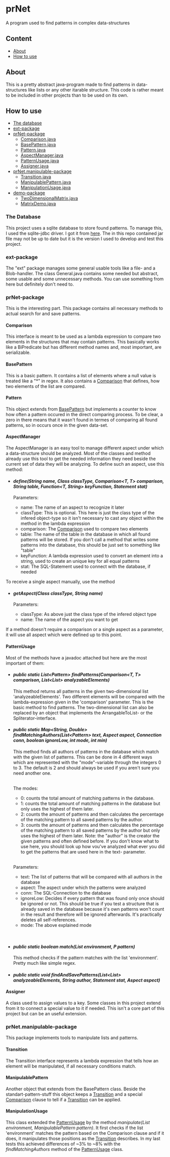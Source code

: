 # prNet
A program used to find patterns in complex data-structures

## Content
- [About](#about)
- [How to use](#how-to-use)

## About
This is a pretty abstract java-program made to find patterns in data-structures like lists or any other itarable structure. This code is rather meant to be included in other projects than to be used on its own.

## How to use
 - [The database](#The-Database)
 - [ext-package](#ext-package)
 - [prNet-package](#prNet-package)
   - [Comparison.java](#Comparison)
   - [BasePattern.java](#BasePattern)
   - [Pattern.java](#Pattern)
   - [AspectManager.java](#AspectManager)
   - [PatternUsage.java](#PatternUsage)
   - [Assigner.java](#Assigner)
 - [prNet.manipulable-package](#prNet.manipulable-package)
   - [Transition.java](#Transition)
   - [ManipulablePattern.java](#ManipulablePattern)
   - [ManipulationUsage.java](#ManipulationUsage)
 - [demo-package](#demo-package)
   - [TwoDimensionalMatrix.java](#TwoDimensionalMatrix)
   - [MatrixDemo.java](#MatrixDemo)

### The Database
This project uses a sqlite database to store found patterns. To manage this, I used the sqlite-jdbc driver. I got it from [here](https://github.com/xerial/sqlite-jdbc). The in this repo contained jar file may not be up to date but it is the version I used to develop and test this project.

### ext-package
The "ext" package manages some general usable tools like a file- and a Blob-handler. The class General.java contains some needed but abstract, some usable and some unnecessary methods. You can use something from here but definitely don't need to.

### prNet-package
This is the interesting part. This package contains all necessary methods to actual search for and save patterns.

#### Comparison
This interface is meant to be used as a lambda expression to compare two elements in the structures that may contain patterns. This basically works like a BiPredicate but has different method names and, most important, are serializable.

#### BasePattern
This is a basic pattern. It contains a list of elements where a null value is treated like a "\*" in regex. It also contains a [Comparison](#Comparison) that defines, how two elements of the list are compared.

#### Pattern
This object extends from [BasePattern](#BasePattern) but implements a counter to know how often a pattern occured in the direct comparing process. To be clear, a zero in there means that it wasn't found in termes of comparing all found patterns, so in occurs once in the given data-set. 

#### AspectManager
The AspectManager is an easy tool to manage different aspect under which a data-structure should be analyzed. Most of the classes and method already use this tool to get the needed information they need beside the current set of data they will be analyzing.
To define such an aspect, use this method:<br>
 - #### *define(String name, Class<T> classType, Comparison<T, T> comparison, String table, Function<T, String> keyFunction, Statement stat)*<br>
   Parameters:

   - name: The name of an aspect to recognize it later
   - classType: This is optional. This here is just the class type of the infered object-type so it isn't necessary to cast any object within the method in the lambda expression
   - comparison: The [Comparison](#Comparison) used to compare two elements
   - table: The name of the table in the database in which all found patterns will be stored. If you don't call a method that writes some patterns into the database, this should be just set to something like "table"
   - keyFunction: A lambda expression used to convert an element into a string, used to create an unique key for all equal patterns
   - stat: The SQL-Statement used to connect with the database, if needed
 
To receive a single aspect manually, use the method
 - #### *getAspect(Class<T> classType, String name)*
   Parameters:

   - classType: As above just the class type of the infered object type
   - name: The name of the aspect you want to get
 
If a method doesn't require a comparison or a single aspect as a parameter, it will use all aspect which were defined up to this point.
 

#### PatternUsage
Most of the methods have a javadoc attached but here are the most important of them:

- #### *public static <T> List<Pattern<T>> findPatterns(Comparison<T, T> comparison, List<List<T>> analyzableElements)* <br>
  This method returns all patterns in the given two-dimensional list 'analyzeableElements'. Two different elements will be compared with the lambda-expression given in the 'comparison' parameter. This is the basic method to find patterns. The two-dimensional list can also be replaced by an object that implements the ArrangableToList- or the Spliterator-interface.

- #### *public static <T> Map<String, Double> findMatchingAuthors(List<Pattern<T>> text, Aspect<T> aspect, Connection conn, boolean ignoreLow, int mode, int min)*<br>
  This method finds all authors of patterns in the database which match with the given list of patterns.
  This can be done in 4 different ways which are represented with the "mode"-variable through the integers 0 to 3. The default is 2 and should always be used if you aren't sure you need another one.<br><br>

    The modes:

  * 0: counts the total amount of matching patterns in the database.
  * 1: counts the total amount of matching patterns in the database but only uses the highest of them later.
  * 2: counts the amount of patterns and then calculates the percentage of the matching pattern to all saved patterns by the author.
  * 3: counts the amount of patterns and then calculates the percentage of the matching pattern to all saved patterns by the
  author but only uses the highest of them later.
  Note: the "author" is the creator the given patterns and often defined before. If you don't know what to use here,
  you should look up how vou've analyzed what ever you did to get the patterns that are used here in the text-
  parameter.
   <br>

  Parameters:

     - text: The list of patterns that will be compared with all authors in the database
     - aspect: The aspect under which the patterns were analyzed
     - conn: The SQL-Connection to the database
     - ignoreLow: Decides if every pattern that was found only once should be ignored or not. This should be true if you test a structure that is already saved in the database because it's own patterns won't count in the result and therefore will be ignored afterwards. It's practically deletes all self-references.
     - mode: The above explained mode
 <br>
 
 
- #### *public static boolean match(List<T> environment, P pattern)*<br>
  This method checks if the pattern matches with the list 'environment'. Pretty much like simple regex.
 
- #### *public static void findAndSavePatterns(List<List<T>> analyzeableElements, String author, Statement stat, Aspect<T> aspect)*<br>
 
 
#### Assigner
A class used to assign values to a key. Some classes in this project extend from it to connect a special value to it if needed. This isn't a core part of this project but can be an useful extension.
 

### prNet.manipulable-package
 This package implements tools to manipulate lists and patterns.
#### Transition
 The Transition interface represents a lambda expression that tells how an element will be manipulated, if all necessary conditions match.
 
#### ManipulablePattern
 Another object that extends from the BasePattern class. Beside the standart-pattern-stuff this object keeps a [Transition](#Transition) and a special [Comparison](#Comparison) clause to tell if a [Transition](#Transition) can be applied.
 
 #### ManipulationUsage
 This class extended the [PatternUsage](#PatternUsage) by the method *manipulate(List<T> environment, ManipulablePattern<T> pattern)*. It first checks if the list 'environment' matches the pattern based on the Comparison clause and if it does, it manipulates those positions as the [Transition](#Transition) describes. In my last tests this achieved differences of ~3% to ~8% with the *findMatchingAuthors* method of the [PatternUsage](#PatternUsage) class.
 
 
